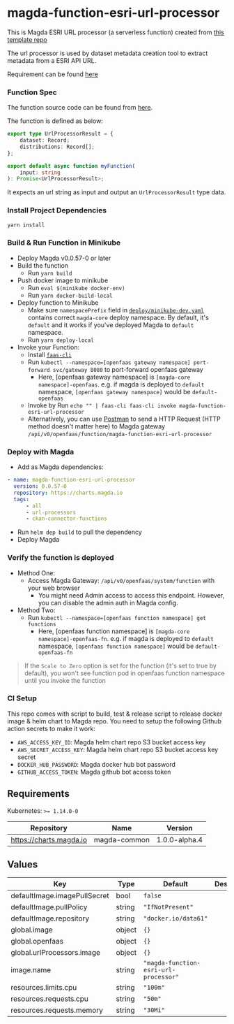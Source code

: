 # magda-function-esri-url-processor

This is Magda ESRI URL processor (a serverless function) created from [this template repo](https://github.com/magda-io/magda-function-template)

The url processor is used by dataset metadata creation tool to extract metadata from a ESRI API URL.

Requirement can be found [here](https://github.com/magda-io/magda/issues/2810)

### Function Spec

The function source code can be found from [here](./src/index.ts).

The function is defined as below:

```typescript
export type UrlProcessorResult = {
    dataset: Record;
    distributions: Record[];
};

export default async function myFunction(
    input: string
): Promise<UrlProcessorResult>;
```

It expects an url string as input and output an `UrlProcessorResult` type data.

### Install Project Dependencies

```bash
yarn install
```

### Build & Run Function in Minikube

-   Deploy Magda v0.0.57-0 or later
-   Build the function
    -   Run `yarn build`
-   Push docker image to minikube
    -   Run `eval $(minikube docker-env)`
    -   Run `yarn docker-build-local`
-   Deploy function to Minikube
    -   Make sure `namespacePrefix` field in [`deploy/minikube-dev.yaml`](./deploy/minikube-dev.yaml) contains correct `magda-core` deploy namespace. By default, it's `default` and it works if you've deployed Magda to `default` namespace.
    -   Run `yarn deploy-local`
-   Invoke your Function:
    -   Install [`faas-cli`](https://github.com/openfaas/faas-cli)
    -   Run `kubectl --namespace=[openfaas gateway namespace] port-forward svc/gateway 8080` to port-forward openfaas gateway
        -   Here, [openfaas gateway namespace] is `[magda-core namespace]-openfaas`. e.g. if magda is deployed to `default` namespace, `[openfaas gateway namespace]` would be `default-openfaas`
    -   Invoke by Run `echo "" | faas-cli faas-cli invoke magda-function-esri-url-processor`
    -   Alternatively, you can use [Postman](https://www.postman.com/) to send a HTTP Request (HTTP method doesn't matter here) to Magda gateway `/api/v0/openfaas/function/magda-function-esri-url-processor`

### Deploy with Magda

-   Add as Magda dependencies:

```yaml
- name: magda-function-esri-url-processor
  version: 0.0.57-0
  repository: https://charts.magda.io
  tags:
      - all
      - url-processors
      - ckan-connector-functions
```

-   Run `helm dep build` to pull the dependency
-   Deploy Magda

### Verify the function is deployed

-   Method One:
    -   Access Magda Gateway: `/api/v0/openfaas/system/function` with your web browser
        -   You might need Admin access to access this endpoint. However, you can disable the admin auth in Magda config.
-   Method Two:
    -   Run `kubectl --namespace=[openfaas function namespace] get functions`
        -   Here, [openfaas function namespace] is `[magda-core namespace]-openfaas-fn`. e.g. if magda is deployed to `default` namespace, `[openfaas function namespace]` would be `default-openfaas-fn`

> If the `Scale to Zero` option is set for the function (it's set to true by default), you won't see function pod in openfaas function namespace until you invoke the function

### CI Setup

This repo comes with script to build, test & release script to release docker image & helm chart to Magda repo. You need to setup the following Github action secrets to make it work:

-   `AWS_ACCESS_KEY_ID`: Magda helm chart repo S3 bucket access key
-   `AWS_SECRET_ACCESS_KEY`: Magda helm chart repo S3 bucket access key secret
-   `DOCKER_HUB_PASSWORD`: Magda docker hub bot password
-   `GITHUB_ACCESS_TOKEN`: Magda github bot access token

## Requirements

Kubernetes: `>= 1.14.0-0`

| Repository              | Name         | Version       |
| ----------------------- | ------------ | ------------- |
| https://charts.magda.io | magda-common | 1.0.0-alpha.4 |

## Values

| Key                          | Type   | Default                               | Description |
| ---------------------------- | ------ | ------------------------------------- | ----------- |
| defaultImage.imagePullSecret | bool   | `false`                               |             |
| defaultImage.pullPolicy      | string | `"IfNotPresent"`                      |             |
| defaultImage.repository      | string | `"docker.io/data61"`                  |             |
| global.image                 | object | `{}`                                  |             |
| global.openfaas              | object | `{}`                                  |             |
| global.urlProcessors.image   | object | `{}`                                  |             |
| image.name                   | string | `"magda-function-esri-url-processor"` |             |
| resources.limits.cpu         | string | `"100m"`                              |             |
| resources.requests.cpu       | string | `"50m"`                               |             |
| resources.requests.memory    | string | `"30Mi"`                              |             |

